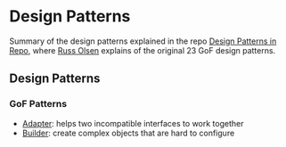 # Design Patterns

Summary of the design patterns explained in the repo [Design Patterns in Repo](http://designpatternsinruby.com/), where [Russ Olsen](http://russolsen.com/) explains of the original 23 GoF design patterns. 
 
## Design Patterns  

### GoF Patterns   

* [Adapter](): helps two incompatible interfaces to work together
*  [Builder](): create complex objects that are hard to configure

  
 

  
 
   
